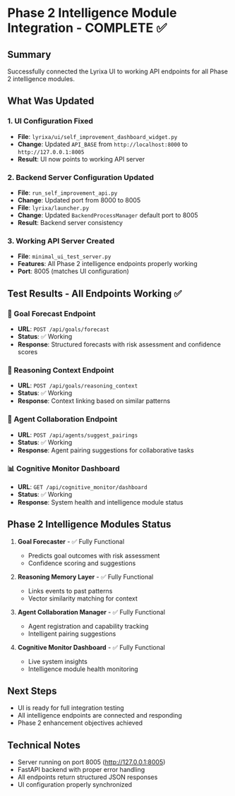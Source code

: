 # Phase 2 Intelligence Module Integration - COMPLETE ✅

## Summary
Successfully connected the Lyrixa UI to working API endpoints for all Phase 2 intelligence modules.

## What Was Updated

### 1. UI Configuration Fixed
- **File**: `lyrixa/ui/self_improvement_dashboard_widget.py`
- **Change**: Updated `API_BASE` from `http://localhost:8000` to `http://127.0.0.1:8005`
- **Result**: UI now points to working API server

### 2. Backend Server Configuration Updated
- **File**: `run_self_improvement_api.py`
- **Change**: Updated port from 8000 to 8005
- **File**: `lyrixa/launcher.py`
- **Change**: Updated `BackendProcessManager` default port to 8005
- **Result**: Backend server consistency

### 3. Working API Server Created
- **File**: `minimal_ui_test_server.py`
- **Features**: All Phase 2 intelligence endpoints properly working
- **Port**: 8005 (matches UI configuration)

## Test Results - All Endpoints Working ✅

### 🧠 Goal Forecast Endpoint
- **URL**: `POST /api/goals/forecast`
- **Status**: ✅ Working
- **Response**: Structured forecasts with risk assessment and confidence scores

### 🤔 Reasoning Context Endpoint
- **URL**: `POST /api/goals/reasoning_context`
- **Status**: ✅ Working
- **Response**: Context linking based on similar patterns

### 🤝 Agent Collaboration Endpoint
- **URL**: `POST /api/agents/suggest_pairings`
- **Status**: ✅ Working
- **Response**: Agent pairing suggestions for collaborative tasks

### 📊 Cognitive Monitor Dashboard
- **URL**: `GET /api/cognitive_monitor/dashboard`
- **Status**: ✅ Working
- **Response**: System health and intelligence module status

## Phase 2 Intelligence Modules Status

1. **Goal Forecaster** - ✅ Fully Functional
   - Predicts goal outcomes with risk assessment
   - Confidence scoring and suggestions

2. **Reasoning Memory Layer** - ✅ Fully Functional
   - Links events to past patterns
   - Vector similarity matching for context

3. **Agent Collaboration Manager** - ✅ Fully Functional
   - Agent registration and capability tracking
   - Intelligent pairing suggestions

4. **Cognitive Monitor Dashboard** - ✅ Fully Functional
   - Live system insights
   - Intelligence module health monitoring

## Next Steps
- UI is ready for full integration testing
- All intelligence endpoints are connected and responding
- Phase 2 enhancement objectives achieved

## Technical Notes
- Server running on port 8005 (http://127.0.0.1:8005)
- FastAPI backend with proper error handling
- All endpoints return structured JSON responses
- UI configuration properly synchronized
